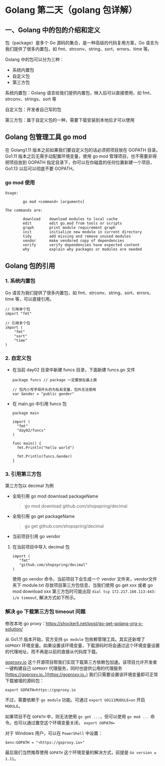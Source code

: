 # Golang 第二天（golang 包详解）

## 一、Golang 中的包的介绍和定义

包（package）是多个 Go 源码的集合，是一种高级的代码复用方案，Go 语言为我们提供了很多内置包，如 fmt、strconv、string、sort、errors、time 等。

Golang 中的包可以分为三种：

- 系统内置包
- 自定义包
- 第三方包

系统内置包：Golang 语言给我们提供内置包，映入后可以直接使用，如 fmt、strconv、strings、sort 等

自定义包：开发者自己写的包

第三方包：属于自定义包的一种，需要下载安装到本地后才可以使用



## Golang 包管理工具 go mod

在 Golang1.11 版本之前如果我们要自定义包的话必须把项目放在 GOPATH 目录。Go1.11 版本之后无需手动配置环境变量，使用 go mod 管理项目，也不需要非得把项目放到 GOPATH 指定目录下，你可以在你磁盘的任何位置新建一个项目， Go1.13 以后可以彻底不要 GOPATH。

### go mod 使用

```
Usage:

        go mod <command> [arguments]

The commands are:

        download    download modules to local cache
        edit        edit go.mod from tools or scripts
        graph       print module requirement graph
        init        initialize new module in current directory
        tidy        add missing and remove unused modules
        vendor      make vendored copy of dependencies
        verify      verify dependencies have expected content
        why         explain why packages or modules are needed
```



## Golang 包的引用

### 1. 系统内置包

Go 语言为我们提供了很多内置包，如 fmt、strconv、string、sort、errors、time 等，可以直接引用。

```
// 引用单个包
import "fmt"

// 引用多个包
import (
	"fmt"
	"sort"
	"time"
)
```



### 2. 自定义包

- 在当前 day02 目录中新建 funcs 目录，下面新建 funcs.go 文件

  ```
  package funcs	// package 一定要放在最上面
  
  // 包内小写字母开头的为私有变量，包外无法使用
  var Gender = "public gender"
  ```

- 在 main.go 中引用 funcs 包

  ```
  package main
  
  import (
  	"fmt"
  	"day02/funcs"
  )
  
  func main() {
  	fmt.Println("hello world")
  
  	fmt.Println(funcs.Gender)
  }
  ```



### 3. 引用第三方包

第三方包以 decimal 为例

- 全局引用 go mod download packageName

  > go mod download github.com/shopspring/decimal



- 全局引用 go get packageName

  > go get github.com/shopspring/decimal



-  当前项目引用 go vendor

  1. 在当前项目中导入 decimal 包

     ```
     import (
        "fmt"
        "github.com/shopspring/decimal"
     )
     ```

     使用 go vendor 命令，当前项目下会生成一个 vendor 文件夹，vendor文件夹下 module.txt 存放项目第三方包信息，当我们使用 go get xxx 或者 go mod download xxx 第三方包时可能出现 `dial tcp 172.217.160.113:443: i/o timeout`, 解决方式如下所示。

     

### 解决 go 下载第三方包 timeout 问题

修改本地 go  proxy：https://shockerli.net/post/go-get-golang-org-x-solution/

从 Go1.11 版本开始，官方支持 `go module` 包依赖管理工具。其实还新增了 `GOPROXY` 环境变量。如果设置该环境变量，下载源码时将会通过这个环境变量设置的代理地址，而不再是以前的直接从代码库下载。

[goproxy.io](https://github.com/goproxyio/goproxy) 这个开源项目帮我们实现下载第三方依赖包加速。该项目允许开发者一键构建自己 `GOPROXY` 代理服务，同时也提供公用的代理服务 [https://goproxy.io，](https://goproxy.io，) 我们只需要设置该环境变量即可正常下载被墙的源码包：

```
export GOPATH=https://goproxy.io
```

不过，需要依赖于 `go module` 功能。可通过 `export GO111MUDULE=on` 开启 `MODULE`。

如果项目不在 `GOPATH` 中，则无法使用 `go get ...`，但可以使用 `go mod ...` 命令。也可以通过置空这个环境变量关闭， `export GOPATH=`

对于 Windows 用户，可以在 `PowerShell` 中设置：

```
$env:GOPATH = "<https://goproxy.io>"
```

最后我们当然推荐使用 `GOPATH` 这个环境变量的解决方式，前提是 `Go version ≥ 1.11`。